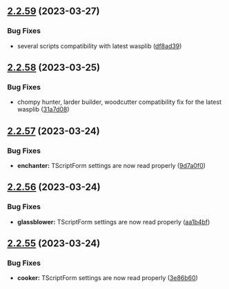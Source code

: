 ## [2.2.59](https://github.com/Torwent/wasp-free/compare/v2.2.58...v2.2.59) (2023-03-27)


### Bug Fixes

* several scripts compatibility with latest wasplib ([df8ad39](https://github.com/Torwent/wasp-free/commit/df8ad39d40a85a7492532c1146ba7ea6eec02ede))



## [2.2.58](https://github.com/Torwent/wasp-free/compare/v2.2.57...v2.2.58) (2023-03-25)


### Bug Fixes

* chompy hunter, larder builder, woodcutter compatibility fix for the latest wasplib ([31a7d08](https://github.com/Torwent/wasp-free/commit/31a7d0871872f3d221def486b061da6727d0fe21))



## [2.2.57](https://github.com/Torwent/wasp-free/compare/v2.2.56...v2.2.57) (2023-03-24)


### Bug Fixes

* **enchanter:** TScriptForm settings are now read properly ([9d7a0f0](https://github.com/Torwent/wasp-free/commit/9d7a0f058c9d679752351cb5d7e011f1e97938e4))



## [2.2.56](https://github.com/Torwent/wasp-free/compare/v2.2.55...v2.2.56) (2023-03-24)


### Bug Fixes

* **glassblower:** TScriptForm settings are now read properly ([aa1b4bf](https://github.com/Torwent/wasp-free/commit/aa1b4bfb67b629f910db7684e85db190504b24b6))



## [2.2.55](https://github.com/Torwent/wasp-free/compare/v2.2.54...v2.2.55) (2023-03-24)


### Bug Fixes

* **cooker:** TScriptForm settings are now read properly ([3e86b60](https://github.com/Torwent/wasp-free/commit/3e86b60ef8ef5f535cce52bb054562fcc4893e3d))



